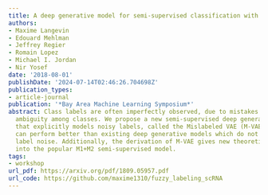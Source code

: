 ```yaml
---
title: A deep generative model for semi-supervised classification with noisy labels
authors:
- Maxime Langevin
- Edouard Mehlman
- Jeffrey Regier
- Romain Lopez
- Michael I. Jordan
- Nir Yosef
date: '2018-08-01'
publishDate: '2024-07-14T02:46:26.704698Z'
publication_types:
- article-journal
publication: '*Bay Area Machine Learning Symposium*'
abstract: Class labels are often imperfectly observed, due to mistakes and to genuine
  ambiguity among classes. We propose a new semi-supervised deep generative model
  that explicitly models noisy labels, called the Mislabeled VAE (M-VAE). The M-VAE
  can perform better than existing deep generative models which do not account for
  label noise. Additionally, the derivation of M-VAE gives new theoretical insights
  into the popular M1+M2 semi-supervised model.
tags:
- workshop
url_pdf: https://arxiv.org/pdf/1809.05957.pdf
url_code: https://github.com/maxime1310/fuzzy_labeling_scRNA
---
```

